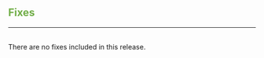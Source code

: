 ## <span style="color:#70ad47">Fixes</span> <br>

______
<br>
There are no fixes included in this release.